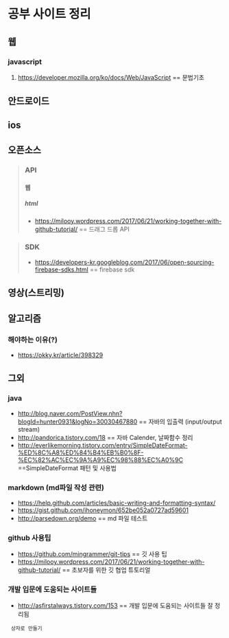 공부 사이트 정리
==================
## 웹
 ### javascript
 1. https://developer.mozilla.org/ko/docs/Web/JavaScript
 == 문법기초
## 안드로이드
## ios
## 오픈소스
 >### API
  >#### 웹
   >##### html
   >* https://milooy.wordpress.com/2017/06/21/working-together-with-github-tutorial/
   == 드래그 드롭 API

> ### SDK
>* https://developers-kr.googleblog.com/2017/06/open-sourcing-firebase-sdks.html 
== firebase sdk

## 영상(스트리밍)
## 알고리즘
 ### 해야하는 이유(?)
 * https://okky.kr/article/398329
## 그외
 ### java

 * http://blog.naver.com/PostView.nhn?blogId=hunter0931&logNo=30030467880
 == 자바의 입출력 (input/output stream)
 * http://pandorica.tistory.com/18
 == 자바 Calender, 날짜함수 정리
 * http://everlikemorning.tistory.com/entry/SimpleDateFormat-%ED%8C%A8%ED%84%B4%EB%B0%8F-%EC%82%AC%EC%9A%A9%EC%98%88%EC%A0%9C
 ==SimpleDateFormat 패턴 및 사용법

 ### markdown (md파일 작성 관련)
 * https://help.github.com/articles/basic-writing-and-formatting-syntax/
 * https://gist.github.com/ihoneymon/652be052a0727ad59601
 * http://parsedown.org/demo
 == md 파일 테스트

  ### github 사용팁
 * https://github.com/mingrammer/git-tips
 == 깃 사용 팁
 * https://milooy.wordpress.com/2017/06/21/working-together-with-github-tutorial/
 == 초보자를 위한 깃 협업 튜토리얼

 ### 개발 입문에 도움되는 사이트들
 * http://asfirstalways.tistory.com/153
 == 개발 입문에 도움되는 사이트들 잘 정리됨

  ``` 상자로 만들기```
